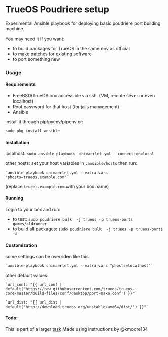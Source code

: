 # TrueOS Poudriere setup 

Experimental Ansible playbook for deploying basic poudriere port building machine. 

 

You may need it if you want:
 
 - to build packages for TrueOS in the same env as official
 - to make patches for existing software 
 - to port something new


### Usage
 
#### Requirements 
- FreeBSD/TrueOS box accessible via ssh. (VM, remote sever or even localhost) 
- Root password  for that host (for jails management)
- Ansible
 
 install it through pip/pyenv/pipenv or:
  
    sudo pkg install ansible
    

#### Installation
localhost: `sudo ansible-playbook  chimaerlet.yml --connection=local` 

other hosts: set your host variables in `.ansible/hosts`  then run:

    `ansible-playbook chimaerlet.yml --extra-vars "phosts=trueos.example.com"`  

(replace `trueos.example.com` with your box name)

#### Running 

Login to your box and run:
- to test: `sudo poudriere bulk  -j trueos -p trueos-ports games/oldrunner` 
- to build all packages: `sudo poudriere bulk  -j trueos -p trueos-ports -a`


#### Customization
some settings can be overriden like this:
    
    `ansible-playbook chimaerlet.yml --extra-vars "phosts=localhost"`

other default values:

    `url_conf: "{{ url_conf | default('https://raw.githubusercontent.com/trueos/trueos-core/master/build-files/conf/desktop/port-make.conf') }}"`

    `url_dist: "{{ url_dist | default('http://download.trueos.org/unstable/amd64/dist/') }}"` 
    
#### Todo:

This is part of a larger [task](https://github.com/trueos/trueos-core/issues/1537)
Made using instructions by @kmoore134      